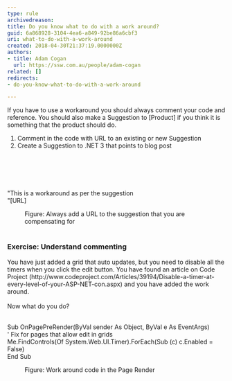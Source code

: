 ```yaml
---
type: rule
archivedreason: 
title: Do you know what to do with a work around?
guid: 6a868928-3104-4ea6-a849-92be86a6cbf3
uri: what-to-do-with-a-work-around
created: 2018-04-30T21:37:19.0000000Z
authors:
- title: Adam Cogan
  url: https://ssw.com.au/people/adam-cogan
related: []
redirects:
- do-you-know-what-to-do-with-a-work-around

---
```



<p>If you have to use a workaround you should always comment your code and reference. You should also make a Suggestion to [Product] if you think it is something that the product should do.<br></p><ol><li>Comment in the code with URL to an existing or new Suggestion</li><li>Create a Suggestion to .NET 3 that points to blog post<br></li></ol>
<br><excerpt class='endintro'></excerpt><br>
<p><br></p><p class="ssw15-rteElement-GreyBox">&quot;This is a&#160;workaround&#160;as per the suggestion&#160;<br>&quot;[URL]</p><dd class="ssw15-rteElement-FigureNormal">Figure&#58; Always add a URL to the suggestion that you are compensating for<br></dd><dd class="ssw15-rteElement-FigureNormal"><br></dd><h3 class="ssw15-rteElement-H3">​Exercise&#58; Understand commenting<br></h3><p>You have just added a grid that auto updates, but you need to disable all the timers when you click the edit button. You have found an article on Code Project (http&#58;//www.codeproject.com/Articles/39194/Disable-a-timer-at-every-level-of-your-ASP-NET-con.aspx) and you have added the work around.<br><br>Now what do you do?<br><br></p><p class="ssw15-rteElement-CodeArea">Sub OnPagePreRender(ByVal sender As Object, ByVal e As EventArgs)<br> ' Fix for pages that allow edit in grids<br> Me.FindControls(Of System.Web.UI.Timer).ForEach(Sub (c) c.Enabled = False)<br>End Sub</p><dd class="ssw15-rteElement-FigureNormal">Figure&#58; Work around code in the Page Render</dd><p>​<br></p><br>


